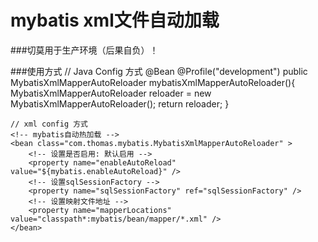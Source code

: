 # mybatis xml文件自动加载

###切莫用于生产环境（后果自负）！

###使用方式
    // Java Config 方式
    @Bean
    @Profile("development")
    public MybatisXmlMapperAutoReloader mybatisXmlMapperAutoReloader(){
        MybatisXmlMapperAutoReloader reloader = new MybatisXmlMapperAutoReloader();
        return reloader;
    }
    
    // xml config 方式
	<!-- mybatis自动热加载 -->
	<bean class="com.thomas.mybatis.MybatisXmlMapperAutoReloader" >
		<!-- 设置是否启用: 默认启用 -->
		<property name="enableAutoReload" value="${mybatis.enableAutoReload}" />
		<!-- 设置sqlSessionFactory -->
		<property name="sqlSessionFactory" ref="sqlSessionFactory" />
		<!-- 设置映射文件地址 -->
		<property name="mapperLocations" value="classpath*:mybatis/bean/mapper/*.xml" />
	</bean>
